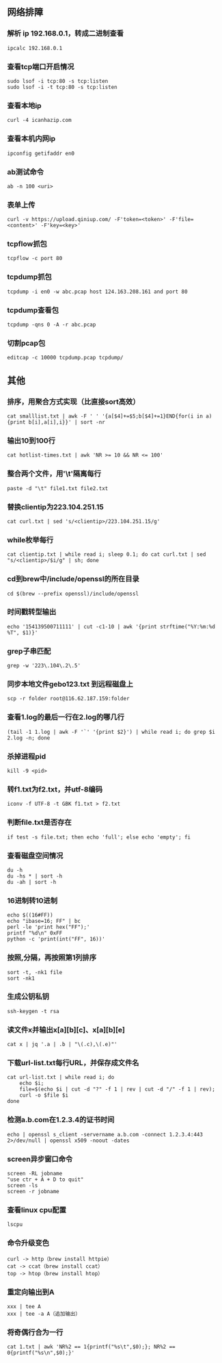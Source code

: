 ## 网络排障

### 解析 ip 192.168.0.1，转成二进制查看
```
ipcalc 192.168.0.1
```

### 查看tcp端口开启情况
```
sudo lsof -i tcp:80 -s tcp:listen
sudo lsof -i -t tcp:80 -s tcp:listen
```

### 查看本地ip
```
curl -4 icanhazip.com
```

### 查看本机内网ip
```
ipconfig getifaddr en0
```

### ab测试命令
```
ab -n 100 <uri>
```

### 表单上传
```
curl -v https://upload.qiniup.com/ -F'token=<token>' -F'file=<content>' -F'key=<key>'
```

### tcpflow抓包
```
tcpflow -c port 80
```

### tcpdump抓包
```
tcpdump -i en0 -w abc.pcap host 124.163.208.161 and port 80
```

### tcpdump查看包
```
tcpdump -qns 0 -A -r abc.pcap
```

### 切割pcap包
```
editcap -c 10000 tcpdump.pcap tcpdump/
```

## 其他

### 排序，用聚合方式实现（比直接sort高效）
```
cat smalllist.txt | awk -F ' ' '{a[$4]+=$5;b[$4]+=1}END{for(i in a){print b[i],a[i],i}}' | sort -nr
```

### 输出10到100行
```
cat hotlist-times.txt | awk 'NR >= 10 && NR <= 100'
```

### 整合两个文件，用'\t'隔离每行
```
paste -d "\t" file1.txt file2.txt
```

### 替换clientip为223.104.251.15
```
cat curl.txt | sed 's/<clientip>/223.104.251.15/g'
```

### while枚举每行
```
cat clientip.txt | while read i; sleep 0.1; do cat curl.txt | sed "s/<clientip>/$i/g" | sh; done
```

### cd到brew中/include/openssl的所在目录
```
cd $(brew --prefix openssl)/include/openssl
```

### 时间戳转型输出
```
echo '154139500711111' | cut -c1-10 | awk '{print strftime("%Y:%m:%d %T", $1)}'
```

### grep子串匹配
```
grep -w '223\.104\.2\.5'
```

### 同步本地文件gebo123.txt 到远程磁盘上
```
scp -r folder root@116.62.187.159:folder
```

### 查看1.log的最后一行在2.log的哪几行
```
(tail -1 1.log | awk -F '`' '{print $2}') | while read i; do grep $i 2.log -n; done
```

### 杀掉进程pid
```
kill -9 <pid>
```

### 转f1.txt为f2.txt，并utf-8编码
```
iconv -f UTF-8 -t GBK f1.txt > f2.txt
```

### 判断file.txt是否存在
```
if test -s file.txt; then echo 'full'; else echo 'empty'; fi
```

### 查看磁盘空间情况
```
du -h
du -hs * | sort -h
du -ah | sort -h
```

### 16进制转10进制
```
echo $((16#FF))
echo "ibase=16; FF" | bc
perl -le 'print hex("FF");'
printf "%d\n" 0xFF
python -c 'print(int("FF", 16))'
```

### 按照,分隔，再按照第1列排序
```
sort -t, -nk1 file
sort -nk1
```

### 生成公钥私钥
```
ssh-keygen -t rsa
```

### 读文件x并输出x[a][b][c]、x[a][b][e]
```
cat x | jq '.a | .b | "\(.c),\(.e)"'
```

### 下载url-list.txt每行URL，并保存成文件名
```
cat url-list.txt | while read i; do
	echo $i;
	file=$(echo $i | cut -d "?" -f 1 | rev | cut -d "/" -f 1 | rev);
	curl -o $file $i
done
```

### 检测a.b.com在1.2.3.4的证书时间
```
echo | openssl s_client -servername a.b.com -connect 1.2.3.4:443 2>/dev/null | openssl x509 -noout -dates
```

### screen异步窗口命令
```
screen -RL jobname
"use ctr + A + D to quit"
screen -ls
screen -r jobname
```

### 查看linux cpu配置
```
lscpu
```

### 命令升级变色
```
curl -> http（brew install httpie）
cat -> ccat（brew install ccat）
top -> htop（brew install htop）
```

### 重定向输出到A
```
xxx | tee A
xxx | tee -a A（追加输出）
```

### 将奇偶行合为一行
```
cat 1.txt | awk 'NR%2 == 1{printf("%s\t",$0);}; NR%2 == 0{printf("%s\n",$0);}'
```
